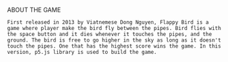 ABOUT THE GAME

    First released in 2013 by Viatnemese Dong Nguyen, Flappy Bird is a game where player make the bird fly between the pipes. Bird flies with the space button and it dies whenever it touches the pipes, and the ground. The bird is free to go higher in the sky as long as it doesn't touch the pipes. One that has the highest score wins the game. In this version, p5.js library is used to build the game. 